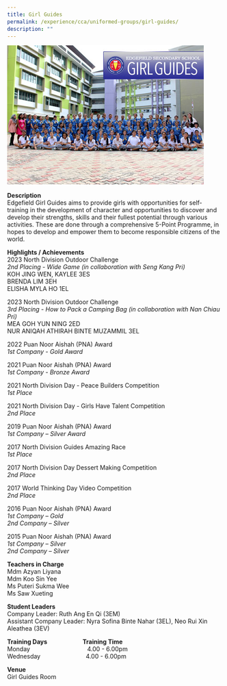 ```yaml
---
title: Girl Guides
permalink: /experience/cca/uniformed-groups/girl-guides/
description: ""
---
```

![](/images/2015-CCA-GIRLGUIDES.jpg)

**Description** <br>
Edgefield Girl Guides aims to provide girls with opportunities for self-training in the development of character and opportunities to discover and develop their strengths, skills and their fullest potential through various activities. These are done through a comprehensive 5-Point Programme, in hopes to develop and empower them to become responsible citizens of the world.&nbsp;

**Highlights / Achievements** <br>
2023 North Division Outdoor Challenge<br>
_2nd Placing - Wide Game (in collaboration with Seng Kang Pri)_<br>
KOH JING WEN, KAYLEE 3ES<br>
BRENDA LIM 3EH<br>
ELISHA MYLA HO 1EL

2023 North Division Outdoor Challenge<br>
_3rd Placing - How to Pack a Camping Bag (in collaboration with Nan Chiau Pri)_<br>
MEA GOH YUN NING 2ED<br>
NUR ANIQAH ATHIRAH BINTE MUZAMMIL 3EL

2022 Puan Noor Aishah (PNA) Award<br>
_1st Company - Gold Award_

2021 Puan Noor Aishah (PNA) Award <br>
_1st Company - Bronze Award_

2021 North Division Day - Peace Builders Competition <br>
_1st Place_

2021 North Division Day - Girls Have Talent Competition <br>
_2nd Place_

2019 Puan Noor Aishah (PNA) Award <br>
_1st Company – Silver Award_

2017 North Division Guides Amazing Race <br>
_1st Place_

2017 North Division Day Dessert Making Competition <br>
_2nd Place_

2017 World Thinking Day Video Competition <br>
_2nd Place_

2016 Puan Noor Aishah (PNA) Award <br>
_1st Company – Gold_ <br>
_2nd Company – Silver_

2015 Puan Noor Aishah (PNA) Award <br>
_1st Company – Silver_ <br>
_2nd Company – Silver_

**Teachers in Charge** <br>
Mdm Azyan Liyana <br>
Mdm Koo Sin Yee&nbsp;<br>
Ms Puteri Sukma Wee <br>
Ms Saw Xueting

**Student Leaders** <br>
Company Leader: Ruth Ang En Qi (3EM) <br>
Assistant Company Leader: Nyra Sofina Binte Nahar (3EL), Neo Rui Xin Aleathea (3EV)

**Training Days&nbsp;&nbsp;&nbsp; &nbsp;&nbsp;&nbsp; &nbsp;&nbsp;&nbsp; &nbsp;&nbsp;&nbsp; &nbsp;&nbsp;&nbsp; &nbsp;&nbsp; &nbsp; Training Time** <br>
Monday&nbsp;&nbsp; &nbsp;&nbsp;&nbsp; &nbsp;&nbsp;&nbsp; &nbsp;&nbsp;&nbsp; &nbsp;&nbsp;&nbsp; &nbsp;&nbsp;&nbsp; &nbsp;&nbsp;&nbsp; &nbsp;&nbsp;&nbsp; &nbsp;&nbsp;&nbsp;4.00 - 6.00pm <br>
Wednesday&nbsp;&nbsp; &nbsp;&nbsp;&nbsp; &nbsp;&nbsp;&nbsp; &nbsp;&nbsp;&nbsp; &nbsp;&nbsp;&nbsp; &nbsp;&nbsp;&nbsp; &nbsp;&nbsp;&nbsp;&nbsp;4.00 - 6.00pm

**Venue** <br>
Girl Guides Room